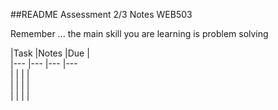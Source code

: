 ##README Assessment 2/3 Notes WEB503

Remember ... the main skill you are learning is problem solving


|Task   	|Notes   	|Due   	|   	
|---	|---	|---	|---		
|   	|   	|   	|   	   	
|   	|   	|   	|   	   	
|   	|   	|   	|   	   	
